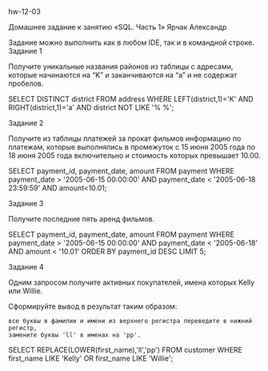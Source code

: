  hw-12-03

Домашнее задание к занятию «SQL. Часть 1»    Ярчак Александр

Задание можно выполнить как в любом IDE, так и в командной строке.
Задание 1

Получите уникальные названия районов из таблицы с адресами, которые начинаются на “K” и заканчиваются на “a” и не содержат пробелов.


SELECT DISTINCT district FROM address WHERE LEFT(district,1)='K' AND RIGHT(district,1)='a' AND district NOT LIKE '% %';





Задание 2

Получите из таблицы платежей за прокат фильмов информацию по платежам, которые выполнялись в промежуток с 15 июня 2005 года по 18 июня 2005 года включительно и стоимость которых превышает 10.00.

SELECT payment_id, payment_date, amount FROM payment WHERE payment_date > '2005-06-15 00:00:00' AND payment_date < '2005-06-18 23:59:59'   AND amount<10.01;

 


Задание 3

Получите последние пять аренд фильмов.


SELECT payment_id, payment_date, amount FROM payment WHERE payment_date > '2005-06-15 00:00:00' AND payment_date < '2005-06-18' AND amount < '10.01' ORDER BY payment_id DESC LIMIT 5;




Задание 4

Одним запросом получите активных покупателей, имена которых Kelly или Willie.

Сформируйте вывод в результат таким образом:

    все буквы в фамилии и имени из верхнего регистра переведите в нижний регистр,
    замените буквы 'll' в именах на 'pp'.


SELECT REPLACE(LOWER(first_name),'ll','pp') FROM customer WHERE first_name LIKE 'Kelly' OR first_name LIKE 'Willie';

